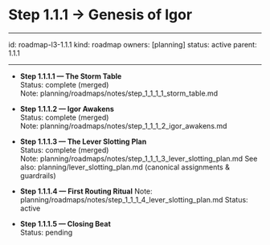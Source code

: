 # Step 1.1.1 → Genesis of Igor

---

id: roadmap-l3-1.1.1
kind: roadmap
owners: [planning]
status: active
parent: 1.1.1

---

- **Step 1.1.1.1 — The Storm Table**  
  Status: complete (merged)  
  Note: planning/roadmaps/notes/step_1_1_1_1_storm_table.md

- **Step 1.1.1.2 — Igor Awakens**  
  Status: complete (merged)  
  Note: planning/roadmaps/notes/step_1_1_1_2_igor_awakens.md

- **Step 1.1.1.3 — The Lever Slotting Plan**  
  Status: complete (merged)  
  Note: planning/roadmaps/notes/step_1_1_1_3_lever_slotting_plan.md
  See also: planning/lever_slotting_plan.md (canonical assignments & guardrails)

- **Step 1.1.1.4 — First Routing Ritual**
  Note: planning/roadmaps/notes/step_1_1_1_4_lever_slotting_plan.md
  Status: active

- **Step 1.1.1.5 — Closing Beat**  
  Status: pending
